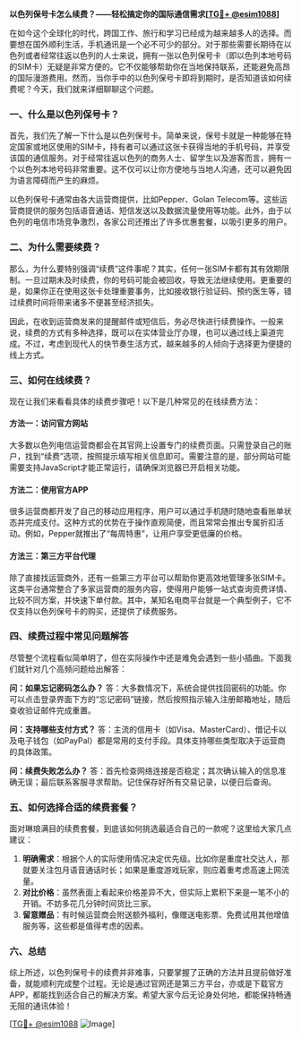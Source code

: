 **以色列保号卡怎么续费？——轻松搞定你的国际通信需求[[TG💪+ @esim1088](https://t.me/s/esim1088)]**

在如今这个全球化的时代，跨国工作、旅行和学习已经成为越来越多人的选择。而要想在国外顺利生活，手机通讯是一个必不可少的部分。对于那些需要长期待在以色列或者经常往返以色列的人士来说，拥有一张以色列保号卡（即以色列本地号码的SIM卡）无疑是非常方便的。它不仅能够帮助你在当地保持联系，还能避免高昂的国际漫游费用。然而，当你手中的以色列保号卡即将到期时，是否知道该如何续费呢？今天，我们就来详细聊聊这个问题。

### 一、什么是以色列保号卡？

首先，我们先了解一下什么是以色列保号卡。简单来说，保号卡就是一种能够在特定国家或地区使用的SIM卡，持有者可以通过这张卡获得当地的手机号码，并享受该国的通信服务。对于经常往返以色列的商务人士、留学生以及游客而言，拥有一个以色列本地号码非常重要。这不仅可以让你方便地与当地人沟通，还可以避免因为语言障碍而产生的麻烦。

以色列保号卡通常由各大运营商提供，比如Pepper、Golan Telecom等。这些运营商提供的服务包括语音通话、短信发送以及数据流量使用等功能。此外，由于以色列的电信市场竞争激烈，各家公司还推出了许多优惠套餐，以吸引更多的用户。

### 二、为什么需要续费？

那么，为什么要特别强调“续费”这件事呢？其实，任何一张SIM卡都有其有效期限制。一旦过期未及时续费，你的号码可能会被回收，导致无法继续使用。更重要的是，如果你正在使用这张卡处理重要事务，比如接收银行验证码、预约医生等，错过续费时间将带来诸多不便甚至经济损失。

因此，在收到运营商发来的提醒邮件或短信后，务必尽快进行续费操作。一般来说，续费的方式有多种选择，既可以在实体营业厅办理，也可以通过线上渠道完成。不过，考虑到现代人的快节奏生活方式，越来越多的人倾向于选择更为便捷的线上方式。

### 三、如何在线续费？

现在让我们来看看具体的续费步骤吧！以下是几种常见的在线续费方法：

#### 方法一：访问官方网站
大多数以色列电信运营商都会在其官网上设置专门的续费页面。只需登录自己的账户，找到“续费”选项，按照提示填写相关信息即可。需要注意的是，部分网站可能需要支持JavaScript才能正常运行，请确保浏览器已开启相关功能。

#### 方法二：使用官方APP
很多运营商都开发了自己的移动应用程序，用户可以通过手机随时随地查看账单状态并完成支付。这种方式的优势在于操作直观简便，而且常常会推出专属折扣活动。例如，Pepper就推出了“每周特惠”，让用户享受更低廉的价格。

#### 方法三：第三方平台代理
除了直接找运营商外，还有一些第三方平台可以帮助你更高效地管理多张SIM卡。这类平台通常整合了多家运营商的服务内容，使得用户能够一站式查询资费详情、比较不同方案，并快速下单付款。其中，某知名电商平台就是一个典型例子，它不仅支持以色列保号卡的购买，还提供了续费服务。

### 四、续费过程中常见问题解答

尽管整个流程看似简单明了，但在实际操作中还是难免会遇到一些小插曲。下面我们就针对几个高频问题给出解答：

**问：如果忘记密码怎么办？**
答：大多数情况下，系统会提供找回密码的功能。你可以点击登录界面下方的“忘记密码”链接，然后按照指示输入注册邮箱地址，随后查收验证邮件完成重置。

**问：支持哪些支付方式？**
答：主流的信用卡（如Visa、MasterCard）、借记卡以及电子钱包（如PayPal）都是常用的支付手段。具体支持哪些类型取决于运营商的具体政策。

**问：续费失败怎么办？**
答：首先检查网络连接是否稳定；其次确认输入的信息准确无误；最后联系客服寻求帮助。记住保存好所有交易记录，以便日后查询。

### 五、如何选择合适的续费套餐？

面对琳琅满目的续费套餐，到底该如何挑选最适合自己的一款呢？这里给大家几点建议：

1. **明确需求**：根据个人的实际使用情况决定优先级。比如你是重度社交达人，那就要关注包月语音通话时长；如果是重度游戏玩家，则应着重考虑高速上网流量。
2. **对比价格**：虽然表面上看起来价格差异不大，但实际上累积下来是一笔不小的开销。不妨多花几分钟时间货比三家。
3. **留意赠品**：有时候运营商会附送额外福利，像赠送电影票、免费试用其他增值服务等，这些都是值得考虑的因素。

### 六、总结

综上所述，以色列保号卡的续费并非难事，只要掌握了正确的方法并且提前做好准备，就能顺利完成整个过程。无论是通过官网还是第三方平台，亦或是下载官方APP，都能找到适合自己的解决方案。希望大家今后无论身处何地，都能保持畅通无阻的通讯体验！

[[TG💪+ @esim1088](https://t.me/s/esim1088) ![Image](https://i.postimg.cc/4NQfJmqS/Snipaste-2025-05-13-00-14-12.png)]